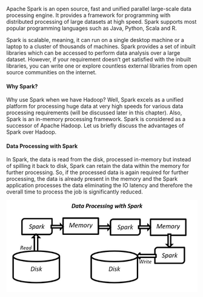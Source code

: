 Apache Spark is an open source, fast and unified parallel large-scale data processing engine. It provides a framework for programming with distributed processing of large datasets at high speed. Spark supports most popular programming languages such as Java, Python, Scala and R. 

Spark is scalable, meaning, it can run on a single desktop machine or a laptop to a cluster of thousands of machines. Spark provides a set of inbuilt libraries which can be accessed to perform data analysis over a large dataset. However, if your requirement doesn’t get satisfied with the inbuilt libraries, you can write one or explore countless external libraries from open source communities on the internet.


#### Why Spark?

Why use Spark when we have Hadoop? Well, Spark excels as a unified platform for processing huge data at very high speeds for various data processing requirements (will be discussed later in this chapter). Also, Spark is an in-memory processing framework. Spark is considered as a successor of Apache Hadoop. Let us briefly discuss the advantages of Spark over Hadoop.


#### Data Processing with Spark

In Spark, the data is read from the disk, processed in-memory but instead of spilling it back to disk, Spark can retain the data within the memory for further processing. So, if the processed data is again required for further processing, the data is already present in the memory and the Spark application processes the data eliminating the IO latency and therefore the overall time to process the job is significantly reduced. 

![](https://github.com/athertahir/apache-spark/raw/master/Screenshots/spark.JPG)
